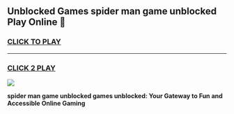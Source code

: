 
## Unblocked Games spider man game unblocked Play Online 👋
<h3>
<a href="https://news.freeplayer.one?title=spider_man_game_unblocked&ref=17F">CLICK TO PLAY</a></h3>
<hr>

<h3>
<a href="https://news.freeplayer.one?title=spider_man_game_unblocked&ref=17F">CLICK 2 PLAY</a>
  
</h3>

<a href="https://news.freeplayer.one?title=spider_man_game_unblocked&ref=17F/"><img src="https://clearcache.store/games.png"></a>


**spider man game unblocked games unblocked: Your Gateway to Fun and Accessible Online Gaming**
